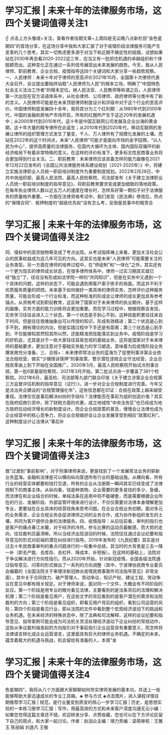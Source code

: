 # 学习汇报 | 未来十年的法律服务市场，这四个关键词值得关注1

☝ 点击上方头像或+关注，查看作者往期文章~上周四是无讼晚八点新栏目“金色星期四”的首场分享，在这场分享中我和大家汇报了对于疫情阶段法律服务可能产生变革的几个思考。其实一切焦虑更多源于对当下和近期不确定性的摇摆，试想如果站在2030年再去看2020-2022这三年，应当又有一批抓住机遇的卓越组织和个体脱颖而出。这种变化正在通过一系列信号展现出未来发展的趋势。今天，我从人民律师、职前教育、企业合规、疫情指导这四个关键词和大家分享一些趋势观察。一、人民律师：未来十年对于律师的至高评价2021年10月，全国第十次律师代表大会召开，会议提出要始终站稳“人民律师为人民”的根本立场，明确了“中国特色社会主义法治工作者”的根本定位。继人民法官、人民教师等称谓之后，人民律师第一次出现在官方话语体系中，从社会律师、公司律师、政府律师等分类中有了新的含义。人民律师可能是在未来顶层律师制度设计和评级中对于这个行业的至高评价。中国律师制度发展四十余年，我将其分为三个红利期：从1980年代到2000年代，中国的金融和房地产市场开启，所有的红圈所产生于这近20年的发展机遇中；从2000年代到2010年代，这十年是中国互联网公司发展及企业出海的黄金期，这十年大量的精专律所在此诞生；从2010年代到2020年代，移动互联网的发展让律所的组织管理方式发生了量变，千人、万人律所有了规模化发展的土壤。而站在2022年的这个时间点，未来“人民律师”可能才是面向市场的金字招牌。“以人民为中心”，提供高质量的法律服务，在国内大循环为主体、国内国际双循环的新经济格局下有着非常特殊的意义。在这样的评价标准下，更多标志性民商事业务将会更加得到行业关注。二、职前教育：未来律师应该具备怎样的能力画像在2021年12月22日发布的《全国公共法律服务体系建设规划（2021-2025年）》中，将建立实施法律职业人员统一职前培训制度作为重要制度规划。2022年2月28日，中共中央组织部、最高人民法院、最高人民检察院、司法部发布《关于建立法律职业人员统一职前培训制度的指导意见》，将职前教育要求变成更加细致的落地政策。在每年执业律师人数以近五万人的速度在增长时，怎样系好第一颗扣子对于法律服务的质量格外重要。一方面在法律资格考试中，我们发现《民法典》修改后，热点的“保理合同”、抵押制度的“超级优先权”没有怎么考，反倒是民事中的租赁合

# 学习汇报 | 未来十年的法律服务市场，这四个关键词值得关注2

同、侵权中的高空抛物等变成了考点出现。从考试指挥棒上来看，更加关注社会公众的民事权益成为这几年可见的方向。这其实也是未来“人民律师”可能需要关注的业务类型。另一方面在律师的培养过程中，在“师徒制”和“一体化”之外，其实还有一个更为现实的律师成长状态，在很多律所体系中，律师一过实习期其实就已经“独立”了，往往没有形成如法学院一样的“共同知识”，但是在实务中又遇到一个个具体的问题，这样的状态下，可能会遇到用客户案子练手的局面。而这并不利于优质服务质量的把控。未来基于如何做好一类具体的律师实务，怎样评价这种服务质量，可能会形成一个行业标准，而这种标准的形成会让律师的成长更加具有参考锚点。从资格考试到职前教育，这反映了国家对于未来律师的执业期许。基于这样的画像，实务方面的能力训练将会更加重要。而在学习过程中，根据观察会发现，实务学习往往会进入三个状态，第一个状态是手到心不到，这种技能积累往往来自于时间，但是往往很难抽象出可以传授的知识，形成有效精进；第二个状态是心到手不到，拥有理论的内功，但是实践过程中下手还是有距离；第三个状态是心到手到，不仅能够知其然知其所以然，还能精准把技能落实到业务中。疫情阶段是学习的好机会，尤其是对于一些大家往往容易忽视的基础业务，这将是国家对于未来律师的基础要求，更加注意对于基础实务能力的学习塑造，意味着为后疫情阶段业务爆发做充分准备。三、合规+：未来律师常法业务的蓝海为了促使刑事涉案企业依法合规经营，做实“少捕慎诉慎押”刑事政策，警示潜在违规企业守法经营，企业合规改革由上到下开始在全国推广。2020年3月，最高人民检察院开始试点刑事合规，第一批6家基层检察院，2021年3月开始，第二批试点进一步覆盖了381个检察院。2021年6月，最高检、司法部等九部门联合印发《关于建立涉案企业合规第三方监督评估机制的指导意见（试行）》，进一步对企业合规制度进行完善。今年又是法治央企建设的“合规管理强化年”，这些信息都在印证：合规在政策上越来越受重视。法律仅仅是事后解决纠纷的手段吗？法律能否在事前为组织创造价值？其实在政府招商引资中，除了财税方面的优惠，成立地域性“中央法务区”也已经成为地方政府拉动经济增长的新制度设计。而企业合规政策的普及，慢慢会让法律也成为企业经营中的核心竞争力，将企业合规做好会让企业发展享受到相应“政策红利”。这种制度设计让法律从“事后补

# 学习汇报 | 未来十年的法律服务市场，这四个关键词值得关注3

救”过渡到“事前影响”，对于刑事律师来说，更是找到了一个发展常法业务的崭新业务蓝海。金融和法律是可以横向纵向穿透所有行业的基础设施。从横向看，所有行业的经营实体都要和钱打交道，所有的企业从注册那一瞬间其实已经变成了法律规制下的商事主体。从纵向看，钱是种类物，企业需要的更多是钱的多少、急缓，而法律在和企业结合的时候，单纯法条在适用中则不能硬套，而是需要根据企业所在的行业、发展阶段、外部监管环境来进行设计，不仅仅需要对法律本身理解更加专业，更要站在企业具体的经营视角来思考问题。在企业合规业务初期，面对多元的业务需求，企业合规业务会促进律师之间的业务合作，成为协作新组织发生的土壤，共同为客户提供合身的法律服务。四、疫情指导：从后往前看，审判的指引也是客户的痛点春江水暖，对于经济的冷热，参与比赛的运动员最敏感，而大势的走向，往往裁判员最清晰。所以当经济出现波动的时候，法院往往通过会议纪要和指导意见的形式对前端的潜在纠纷进行指导。2019年发布的《九民纪要》其实是对过去十年民商事审判的重点问题进行的一轮集中总结，其当时的大背景是三去一降一补（即去产能、去库存、去杠杆、降成本、补短板）。在这样的基础上，法院对于争议解决进行方向性指引。而从2020年开始，针对新冠疫情，全国各级法院通过指导意见、问答的形式做出了一系列的方向调整（其中，宁波律协民商专业委员会编纂的《全国法院关于审理涉新冠肺炎疫情民商事案件司法指导意见》非常全面），其中关于合同效力、破产管理人、劳动争议、知识产权、建设工程、劳动争议在意见中都有相关规定。对于律师来说，面对同一个文件，大概会有不同阶段的反应。第一个阶段是用专业的眼光看见法律，主要看到的是法条背后的法理和解决机理；第二个阶段是看见用户，在这些文字的背后看到的是客户潜在的需求和法院裁判的方向；第三个阶段是看见组织，即看见用户背后的组织，看到公司运营的风险；第四个阶段是看见行业，即从法院的文件中看到整个宏观经济波动下的挑战和业务机遇。在未来经济的特殊状态中，除了法典和司法解释，这样的会议纪要和指导意见、指导案例可能会成为司法机关灵活处理经济波动下企业纠纷的常规动作，这些从争议裁判端发起的方向指引对于事前指引企业运营具有重要意义，而怎样将法律语言转化成企业运营语言，这里面具有巨大的律师业务机遇。不确定的未来，蕴含着极大的机遇与挑战，机会留给有准备的人，本周“金

# 学习汇报 | 未来十年的法律服务市场，这四个关键词值得关注4

色星期四”，我将从八个方面跟大家聊聊如何夯实律师发展的基本功，并送上一些能够帮助大家迅速成长的专业工具箱。◈ 参与方式 ◈点击图片，进入课程详情往期推荐学习汇报 | 规范，是行业量变到质变的核心一步学习汇报 | 历史，是思想实验的一本练习册学习汇报｜写作，用最高效的方式和未来客户深度沟通无讼小编：如果您觉得这篇文章还不错，欢迎转发分享、点赞收藏，您也可以在下方评论区留下自己的观点，和大家一起讨论。作者：赵润众主编：靖力责编：梁萌审核：王雅玉 陈丽娟 刘逸凡 王敬

